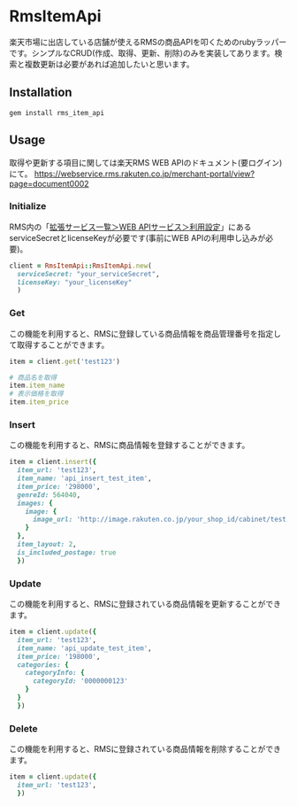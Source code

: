 # RmsItemApi

楽天市場に出店している店舗が使えるRMSの商品APIを叩くためのrubyラッパーです。シンプルなCRUD(作成、取得、更新、削除)のみを実装してあります。検索と複数更新は必要があれば追加したいと思います。

## Installation

```
gem install rms_item_api
```
## Usage

取得や更新する項目に関しては楽天RMS WEB APIのドキュメント(要ログイン)にて。
https://webservice.rms.rakuten.co.jp/merchant-portal/view?page=document0002

### Initialize

RMS内の「[拡張サービス一覧＞WEB APIサービス＞利用設定](https://webservice.rms.rakuten.co.jp/merchant-portal/configurationApi)」にあるserviceSecretとlicenseKeyが必要です(事前にWEB APIの利用申し込みが必要)。

```ruby
client = RmsItemApi::RmsItemApi.new(
  serviceSecret: "your_serviceSecret",
  licenseKey: "your_licenseKey"
  )
```

### Get

この機能を利用すると、RMSに登録している商品情報を商品管理番号を指定して取得することができます。

```ruby
item = client.get('test123')

# 商品名を取得
item.item_name
# 表示価格を取得
item.item_price
```

### Insert

この機能を利用すると、RMSに商品情報を登録することができます。

```ruby
item = client.insert({
  item_url: 'test123',
  item_name: 'api_insert_test_item',
  item_price: '298000',
  genreId: 564040,
  images: {
    image: {
      image_url: 'http://image.rakuten.co.jp/your_shop_id/cabinet/test.jpg'
    }
  },
  item_layout: 2,
  is_included_postage: true
  })
```

### Update

この機能を利用すると、RMSに登録されている商品情報を更新することができます。

```ruby
item = client.update({
  item_url: 'test123',
  item_name: 'api_update_test_item',
  item_price: '198000',
  categories: {
    categoryInfo: {
      categoryId: '0000000123'
    }
  }
  })
```

### Delete

この機能を利用すると、RMSに登録されている商品情報を削除することができます。

```ruby
item = client.update({
  item_url: 'test123',
  })
```
